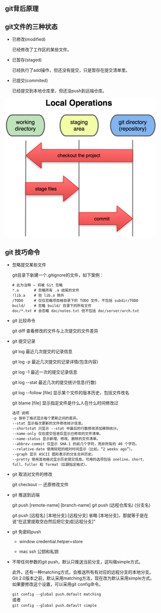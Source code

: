 ## git背后原理


## git文件的三种状态

 * 已修改(modified)  

    已经修改了工作区的某些文件。  

 * 已暂存(staged)  

    已经执行了add操作，但还没有提交，只是暂存在提交清单里。  

 * 已提交(commited)  

    已经提交到本地仓库里，但还没push到远端仓库。  

  ![git状态](./images/Git-status.png)

## git 技巧命令  

 * 忽略提交某些文件  

    git目录下新建一个.gitignore的文件，如下案例：  

    ```
    # 此为注释 – 将被 Git 忽略
    *.a       # 忽略所有 .a 结尾的文件
    !lib.a    # 但 lib.a 除外
    /TODO     # 仅仅忽略项目根目录下的 TODO 文件，不包括 subdir/TODO
    build/    # 忽略 build/ 目录下的所有文件
    doc/*.txt # 会忽略 doc/notes.txt 但不包括 doc/server/arch.txt
    ```

 * git 比较命令  

    git diff    查看修改的文件与上次提交的文件差异

 * git 提交记录  

    git log     最近几次提交的记录信息  

    git log -p   最近几次提交的记录详情(包含内容)  

    git log -1   最近一次的提交记录信息  

    git log --stat   最近几次的提交统计信息(行数)  

    git log --follow [file]   显示某个文件的版本历史，包括文件改名  

    git blame [file]   显示指定文件是什么人在什么时间修改过  

    ```
    选项 说明
    -p 按补丁格式显示每个更新之间的差异。
    --stat 显示每次更新的文件修改统计信息。
    --shortstat 只显示 --stat 中最后的行数修改添加移除统计。
    --name-only 仅在提交信息后显示已修改的文件清单。
    --name-status 显示新增、修改、删除的文件清单。
    --abbrev-commit 仅显示 SHA-1 的前几个字符，而非所有的 40 个字符。
    --relative-date 使用较短的相对时间显示（比如，“2 weeks ago”）。
    --graph 显示 ASCII 图形表示的分支合并历史。
    --pretty 使用其他格式显示历史提交信息。可用的选项包括 oneline，short，full，fuller 和 format（后跟指定格式）。
    ```

 * git 取消对文件的修改  

    git checkout -- <file>  还原修改文件

 * git 推送到远端

    git push [remote-name] [branch-name]   git push (远程仓库名) (分支名)  

    git push [远程名] [本地分支]:[远程分支]  省略 [本地分支]，那就等于是在说“在这里提取空白然后把它变成[远程分支]”  

 * git 免密码push

    - window  credential.helper=store

    - mac   ssh 公钥和私钥

 * 不带任何参数的git push，默认只推送当前分支，这叫做simple方式。

    此外，还有一种matching方式，会推送所有有对应的远程分支的本地分支。Git 2.0版本之前，默认采用matching方法，现在改为默认采用simple方式。如果要修改这个设置，可以采用git config命令。  

    `git config --global push.default matching`  
    或者  
    `git config --global push.default simple`  
